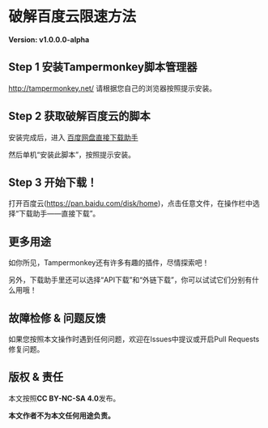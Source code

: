 # 破解百度云限速方法

**Version: v1.0.0.0-alpha**

## Step 1 安装Tampermonkey脚本管理器

http://tampermonkey.net/ 请根据您自己的浏览器按照提示安装。

## Step 2 获取破解百度云的脚本

安装完成后，进入 [百度网盘直接下载助手](https://greasyfork.org/zh-CN/scripts/23635-%E7%99%BE%E5%BA%A6%E7%BD%91%E7%9B%98%E7%9B%B4%E6%8E%A5%E4%B8%8B%E8%BD%BD%E5%8A%A9%E6%89%8B)

然后单机“安装此脚本”，按照提示安装。

## Step 3 开始下载！

打开百度云(https://pan.baidu.com/disk/home)，点击任意文件，在操作栏中选择“下载助手——直接下载”。

## 更多用途

如你所见，Tampermonkey还有许多有趣的插件，尽情探索吧！

另外，下载助手里还可以选择“API下载”和“外链下载”，你可以试试它们分别有什么用哦！

## 故障检修 & 问题反馈

如果您按照本文操作时遇到任何问题，欢迎在Issues中提议或开启Pull Requests修复问题。

## 版权 & 责任

本文按照**CC BY-NC-SA 4.0**发布。

**本文作者不为本文任何用途负责。**
